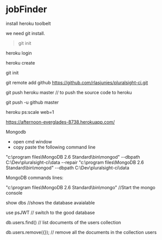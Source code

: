 ﻿# jobFinder


install heroku toolbelt

we need git install.
> git init

heroku login

heroku create

git init

git remote add github https://github.com/rlasjunies/pluralsight-ci.git

git push heroku master // to push the source code to heroku

git push -u github master

heroku ps:scale web=1

https://afternoon-everglades-8738.herokuapp.com/

Mongodb

* open cmd window 
* copy paste the following command line

"c:\program files\MongoDB 2.6 Standard\bin\mongod" --dbpath C:\Dev\pluralsight-ci\data --repair
"c:\program files\MongoDB 2.6 Standard\bin\mongod" --dbpath C:\Dev\pluralsight-ci\data

MongoDB commands lines:


"c:\program files\MongoDB 2.6 Standard\bin\mongo"  //Start the mongo console

show dbs   //shows the database avaialable

use psJWT // switch to the good database

db.users.find()  // list documents of the users collection

db.users.remove({}); // remove all the documents in the collection users  
